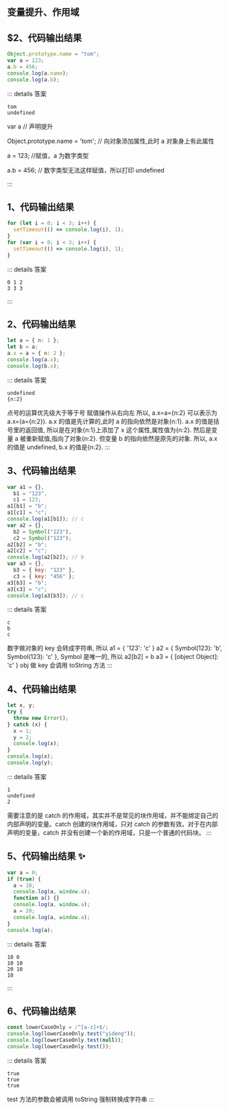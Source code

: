 ## 变量提升、作用域

## $2、代码输出结果

```js
Object.prototype.name = "tom";
var a = 123;
a.b = 456;
console.log(a.name);
console.log(a.b);
```

::: details 答案

```text
tom
undefined
```

var a // 声明提升

Object.prototype.name = 'tom'; // 向对象添加属性,此时 a 对象身上有此属性

a = 123; //赋值，a 为数字类型

a.b = 456; // 数字类型无法这样赋值，所以打印 undefined

:::

## 1、代码输出结果

```js
for (let i = 0; i < 3; i++) {
  setTimeout(() => console.log(i), 1);
}
for (var i = 0; i < 3; i++) {
  setTimeout(() => console.log(i), 1);
}
```

::: details 答案

```text
0 1 2
3 3 3
```

:::

## 2、代码输出结果

```js
let a = { n: 1 };
let b = a;
a.x = a = { n: 2 };
console.log(a.x);
console.log(b.x);
```

::: details 答案

```text
undefined
{n:2}

```

点号的运算优先级大于等于号
赋值操作从右向左
所以, a.x=a={n:2} 可以表示为 a.x=(a={n:2}). a.x 的值是先计算的,此时 a 的指向依然是对象{n:1}. a.x 的值是括号里的返回值, 所以是在对象{n:1}上添加了 x 这个属性,属性值为{n:2}. 然后是变量 a 被重新赋值,指向了对象{n:2}. 但变量 b 的指向依然是原先的对象.
所以, a.x 的值是 undefined, b.x 的值是{n:2}.
:::

## 3、代码输出结果

```js
var a1 = {},
  b1 = "123",
  c1 = 123;
a1[b1] = "b";
a1[c1] = "c";
console.log(a1[b1]); // c
var a2 = {},
  b2 = Symbol("123"),
  c2 = Symbol("123");
a2[b2] = "b";
a2[c2] = "c";
console.log(a2[b2]); // b
var a3 = {},
  b3 = { key: "123" },
  c3 = { key: "456" };
a3[b3] = "b";
a3[c3] = "c";
console.log(a3[b3]); // c
```

::: details 答案

```text
c
b
c

```

数字做对象的 key 会转成字符串, 所以 a1 = { '123': 'c' }
a2 = { Symbol(123): 'b', Symbol(123): 'c' }, Symbol 是唯一的, 所以 a2[b2] = b
a3 = { [object Object]: 'c' } obj 做 key 会调用 toString 方法
:::

## 4、代码输出结果

```js
let x, y;
try {
  throw new Error();
} catch (x) {
  x = 1;
  y = 2;
  console.log(x);
}
console.log(x);
console.log(y);
```

::: details 答案

```text
1
undefined
2
```

需要注意的是 catch 的作用域，其实并不是常见的块作用域，并不能绑定自己的内部声明的变量。catch 创建的块作用域，只对 catch 的参数有效。对于在内部声明的变量，catch 并没有创建一个新的作用域，只是一个普通的代码块。
:::

## 5、代码输出结果 ✨

```js
var a = 0;
if (true) {
  a = 10;
  console.log(a, window.a);
  function a() {}
  console.log(a, window.a);
  a = 20;
  console.log(a, window.a);
}
console.log(a);
```

::: details 答案

```text
10 0
10 10
20 10
10

```

:::

## 6、代码输出结果

```js
const lowerCaseOnly = /^[a-z]+$/;
console.log(lowerCaseOnly.test("yideng"));
console.log(lowerCaseOnly.test(null));
console.log(lowerCaseOnly.test());
```

::: details 答案

```text
true
true
true
```

test 方法的参数会被调用 toString 强制转换成字符串
:::
